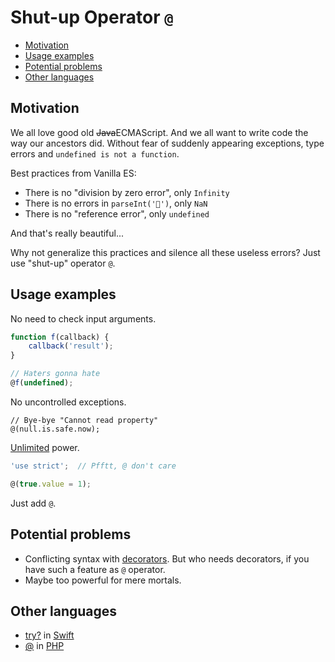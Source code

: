 # Shut-up Operator `@`

- [Motivation](#motivation)
- [Usage examples](#usage-examples)
- [Potential problems](#potential-problems)
- [Other languages](#other-languages)

## Motivation

We all love good old ~~Java~~ECMAScript. And we all want to write code the way our ancestors did. 
Without fear of suddenly appearing exceptions, type errors and `undefined is not a function`.

Best practices from Vanilla ES:
* There is no "division by zero error", only `Infinity`
* There is no errors in `parseInt('💩')`, only `NaN`
* There is no "reference error", only `undefined`

And that's really beautiful...

Why not generalize this practices and silence all these useless errors? Just use "shut-up" operator `@`.

## Usage examples

No need to check input arguments.

```javascript
function f(callback) {
    callback('result');
}

// Haters gonna hate
@f(undefined);
```

No uncontrolled exceptions.

```
// Bye-bye "Cannot read property"
@(null.is.safe.now);
```

[Unlimited](https://developer.mozilla.org/docs/Web/JavaScript/Reference/Strict_mode) power.

```javascript
'use strict';  // Pfftt, @ don't care

@(true.value = 1);
```

Just add `@`.

## Potential problems

* Conflicting syntax with [decorators](https://github.com/tc39/proposal-decorators). But who needs decorators, if you have such a feature as `@` operator.
* Maybe too powerful for mere mortals.

## Other languages

* [try?](https://docs.swift.org/swift-book/LanguageGuide/ErrorHandling.html) in [Swift](https://swift.org/)
* [@](https://www.php.net/manual/en/language.operators.errorcontrol.php) in [PHP](https://www.php.net/)
